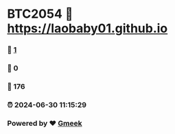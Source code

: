 # BTC2054 :link: https://laobaby01.github.io 
### :page_facing_up: [1](https://laobaby01.github.io/tag.html) 
### :speech_balloon: 0 
### :hibiscus: 176 
### :alarm_clock: 2024-06-30 11:15:29 
### Powered by :heart: [Gmeek](https://github.com/Meekdai/Gmeek)
